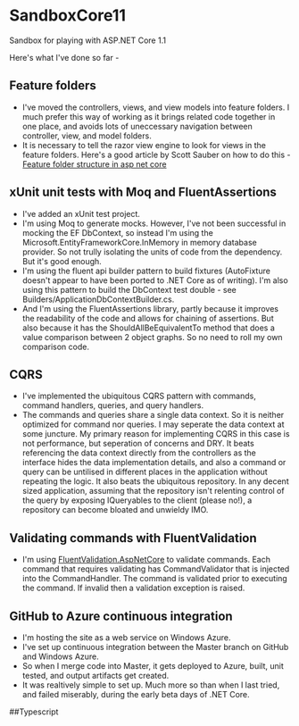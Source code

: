 # SandboxCore11
Sandbox for playing with ASP.NET Core 1.1

Here's what I've done so far -

## Feature folders
- I've moved the controllers, views, and view models into feature folders. I much prefer this way of working as it brings related code together in one place, and avoids lots of uneccessary navigation between controller, view, and model folders.
- It is necessary to tell the razor view engine to look for views in the feature folders. Here's a good article by Scott Sauber on how to do this - [Feature folder structure in asp net core](https://scottsauber.com/2016/04/25/feature-folder-structure-in-asp-net-core/)  

## xUnit unit tests with Moq and FluentAssertions
- I've added an xUnit test project. 
- I'm using Moq to generate mocks. However, I've not been successful in mocking the EF DbContext, so instead I'm using the Microsoft.EntityFrameworkCore.InMemory in memory database provider. So not trully isolating the units of code from the dependency. But it's good enough.
- I'm using the fluent api builder pattern to build fixtures (AutoFixture doesn't appear to have been ported to .NET Core as of writing). I'm also using this pattern to build the DbContext test double - see Builders/ApplicationDbContextBuilder.cs.
- And I'm using the FluentAssertions library, partly because it improves the readability of the code and allows for chaining of assertions. But also because it has the ShouldAllBeEquivalentTo method that does a value comparison between 2 object graphs. So no need to roll my own comparison code.

## CQRS
- I've implemented the ubiquitous CQRS pattern with commands, command handlers, queries, and query handlers.
- The commands and queries share a single data context. So it is neither optimized for command nor queries. I may seperate the data context at some juncture. My primary reason for implementing CQRS in this case is not performance, but seperation of concerns and DRY. It beats referencing the data context directly from the controllers as the interface hides the data implementation details, and also a command or query can be untilised in different places in the application without repeating the logic. It also beats the ubiquitous repository. In any decent sized application, assuming that the repository isn't relenting control of the query by exposing IQueryables to the client (please no!), a repository can become bloated and unwieldy IMO.

## Validating commands with FluentValidation
- I'm using [FluentValidation.AspNetCore](https://www.nuget.org/packages/FluentValidation.AspNetCore/) to validate commands. Each command that requires validating has CommandValidator that is injected into the CommandHandler. The command is validated prior to executing the command. If invalid then a validation exception is raised.  

## GitHub to Azure continuous integration
- I'm hosting the site as a web service on Windows Azure.
- I've set up continuous integration between the Master branch on GitHub and Windows Azure. 
- So when I merge code into Master, it gets deployed to Azure, built, unit tested, and output artifacts get created.
- It was realtively simple to set up. Much more so than when I last tried, and failed miserably, during the early beta days of .NET Core.

##Typescript






